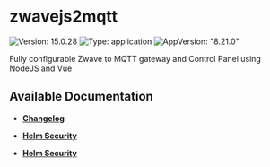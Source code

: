 # zwavejs2mqtt

![Version: 15.0.28](https://img.shields.io/badge/Version-15.0.28-informational?style=flat-square) ![Type: application](https://img.shields.io/badge/Type-application-informational?style=flat-square) ![AppVersion: "8.21.0"](https://img.shields.io/badge/AppVersion-"8.21.0"-informational?style=flat-square)

Fully configurable Zwave to MQTT gateway and Control Panel using NodeJS and Vue

## Available Documentation

- [**Changelog**](CHANGELOG)

- [**Helm Security**](container-security)

- [**Helm Security**](helm-security)

